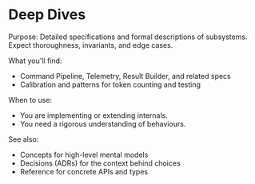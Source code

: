# Deep Dives

Purpose: Detailed specifications and formal descriptions of subsystems. Expect thoroughness, invariants, and edge cases.

What you'll find:

- Command Pipeline, Telemetry, Result Builder, and related specs
- Calibration and patterns for token counting and testing

When to use:

- You are implementing or extending internals.
- You need a rigorous understanding of behaviours.

See also:

- Concepts for high-level mental models
- Decisions (ADRs) for the context behind choices
- Reference for concrete APIs and types
